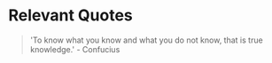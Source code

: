 

# Relevant Quotes
> 'To know what you know and what you do not know, that is true knowledge.' - Confucius